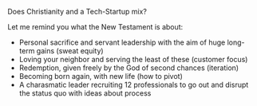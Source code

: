 Does Christianity and a Tech-Startup mix?

Let me remind you what the New Testament is about:
* Personal sacrifice and servant leadership with the aim of huge long-term gains (sweat equity)
* Loving your neighbor and serving the least of these (customer focus)
* Redemption, given freely by the God of second chances (iteration)
* Becoming born again, with new life (how to pivot)
* A charasmatic leader recruiting 12 professionals to go out and disrupt the status quo with ideas about process
